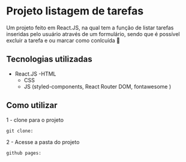 # Projeto listagem de tarefas

Um projeto feito em React.JS, na qual tem a função de listar tarefas inseridas pelo usuário através de um formulário,
sendo que é possível excluir a tarefa e ou marcar como conlcuída
🧨

## Tecnologias utilizadas
- React.JS
    -HTML
    - CSS
    - JS
    (styled-components, React Router DOM, fontawesome )

## Como utilizar

1 - clone para o projeto
```
git clone: 
```

2 - Acesse a pasta do projeto
```
github pages: 
```

